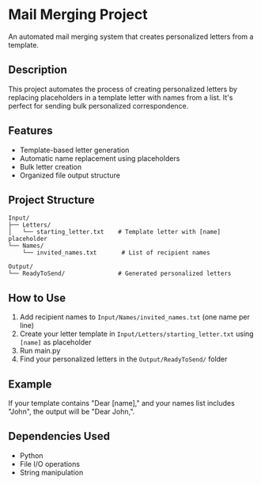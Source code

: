 # Mail Merging Project

An automated mail merging system that creates personalized letters from a template.

## Description

This project automates the process of creating personalized letters by replacing placeholders in a template letter with names from a list. It's perfect for sending bulk personalized correspondence.

## Features

- Template-based letter generation
- Automatic name replacement using placeholders
- Bulk letter creation
- Organized file output structure

## Project Structure

```
Input/
├── Letters/
│   └── starting_letter.txt    # Template letter with [name] placeholder
└── Names/
    └── invited_names.txt       # List of recipient names

Output/
└── ReadyToSend/               # Generated personalized letters
```

## How to Use

1. Add recipient names to `Input/Names/invited_names.txt` (one name per line)
2. Create your letter template in `Input/Letters/starting_letter.txt` using `[name]` as placeholder
3. Run main.py
4. Find your personalized letters in the `Output/ReadyToSend/` folder

## Example

If your template contains "Dear [name]," and your names list includes "John", the output will be "Dear John,".

## Dependencies Used

- Python
- File I/O operations
- String manipulation